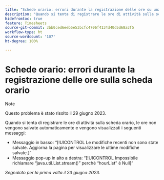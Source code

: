 ```yaml
---
title: "Schede orario: errori durante la registrazione delle ore su una scheda orario"
description: "Quando si tenta di registrare le ore di attività sulla scheda orario, le ore non vengono salvate automaticamente e vengono visualizzati dei messaggi di errore."
hidefromtoc: true
feature: Timesheets
source-git-commit: 3bb0ced6eeb5e53bcfc4706f4134d40d5d68a3f5
workflow-type: ht
source-wordcount: '107'
ht-degree: 100%

---
```



# Schede orario: errori durante la registrazione delle ore sulla scheda orario

>[!NOTE]
>
>Questo problema è stato risolto il 29 giugno 2023.

Quando si tenta di registrare le ore di attività sulla scheda orario, le ore non vengono salvate automaticamente e vengono visualizzati i seguenti messaggi:

* Messaggio in basso: “[!UICONTROL Le modifiche recenti non sono state salvate. Aggiorna la pagina per visualizzare le ultime modifiche salvate.]”
* Messaggio pop-up in alto a destra: “[!UICONTROL Impossibile richiamare “java.util.List.stream()” perché “hourList” è Null]”

_Segnalato per la prima volta il 23 giugno 2023._

